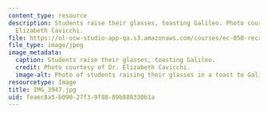 ```yaml
---
content_type: resource
description: Students raise their glasses, toasting Galileo. Photo courtesy of Dr.
  Elizabeth Cavicchi.
file: https://ol-ocw-studio-app-qa.s3.amazonaws.com/courses/ec-050-recreate-experiments-from-history-inform-the-future-from-the-past-galileo-january-iap-2010/feaec8a5b09027f39f8889b888330b1a_IMG_3947.jpg
file_type: image/jpeg
image_metadata:
  caption: Students raise their glasses, toasting Galileo.
  credit: Photo courtesy of Dr. Elizabeth Cavicchi.
  image-alt: Photo of students raising their glasses in a toast to Galileo.
resourcetype: Image
title: IMG_3947.jpg
uid: feaec8a5-b090-27f3-9f88-89b888330b1a
---
```

